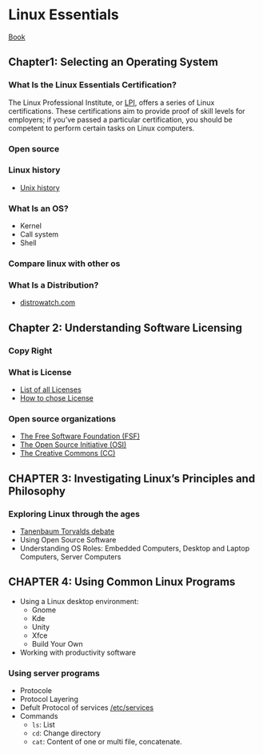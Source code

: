 # Linux Essentials

[Book](https://github.com/nkatre/Free-DevOps-Books-1/blob/master/book/Linux%20Essentials%20-%20Christine%20Bresnahan%20%26%20Richard%20Blum.epub)

## Chapter1: Selecting an Operating System

### What Is the Linux Essentials Certification?

The Linux Professional Institute, or [LPI](www.lpi.org), offers a series of Linux certifications. These certifications aim to provide proof of skill levels for employers; if you’ve passed a particular certification, you should be competent to perform certain tasks on Linux computers.

### Open source

### Linux history

- [Unix history](https://youtu.be/DXh2_CTJW9w)

### What Is an OS?

- Kernel
- Call system
- Shell

### Compare linux with other os

### What Is a Distribution?

- [distrowatch.com](https://distrowatch.com/)

## Chapter 2: Understanding Software Licensing

### Copy Right

### What is License

- [List of all Licenses](https://spdx.org/licenses/)
- [How to chose License](https://choosealicense.com/)

### Open source organizations

- [The Free Software Foundation (FSF)](https://www.fsf.org/)
- [The Open Source Initiative (OSI)](https://opensource.org/)
- [The Creative Commons (CC)](https://creativecommons.org/)

## CHAPTER 3: Investigating Linux’s Principles and Philosophy

### Exploring Linux through the ages

- [Tanenbaum Torvalds debate](https://en.wikipedia.org/wiki/Tanenbaum%E2%80%93Torvalds_debate)
- Using Open Source Software
- Understanding OS Roles: Embedded Computers, Desktop and Laptop Computers, Server Computers

## CHAPTER 4: Using Common Linux Programs

- Using a Linux desktop environment:
  - Gnome
  - Kde
  - Unity
  - Xfce
  - Build Your Own
- Working with productivity software

### Using server programs

- Protocole
- Protocol Layering
- Defult Protocol of services [/etc/services](https://man7.org/linux/man-pages/man5/services.5.html)
- Commands
  - `ls`: List
  - `cd`: Change directory
  - `cat`: Content of one or multi file, concatenate.

